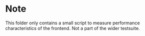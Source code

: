 # Note
This folder only contains a small script to measure performance characteristics of the frontend.
Not a part of the wider testsuite.
